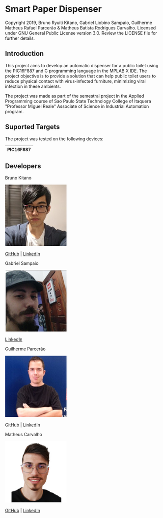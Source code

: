 # Smart Paper Dispenser

Copyright 2019, Bruno Ryuiti Kitano, Gabriel Liobino Sampaio, Guilherme Matheus Rafael Parcerão & Matheus Batista Rodrigues Carvalho. Licensed under GNU General Public License version 3.0. Review the LICENSE file for further details.

## Introduction

This project aims to develop an automatic dispenser for a public toilet using the PIC16F887 and C programming language in the MPLAB X IDE. The project objective is to provide a solution that can help public toilet users to reduce physical contact with virus-infected furniture, minimizing viral infection in these ambients.

The project was made as part of the semestral project in the Applied Programming course of Sao Paulo State Technology College of Itaquera "Professor Miguel Reale" Associate of Science in Industrial Automation program.

## Suported Targets

The project was tested on the following devices:

| PIC16F887 |
| --------- |

## Developers

Bruno Kitano

![Bruno Kitano](readme_img/bruno.jpeg "Bruno Kitano")

[GitHub](https://github.com/brunokitano) | [LinkedIn](https://www.linkedin.com/in/%E3%83%96%E3%83%AB%E3%83%8E%E7%AB%9C%E4%B8%80-%E5%8C%97%E9%87%8E-3b7555176/)

Gabriel Sampaio

![Gabriel Sampaio](readme_img/gabriel.jpg "Gabriel Sampaio")

[LinkedIn](https://www.linkedin.com/in/gabriel-sampaio-b24b96165/)

Guilherme Parcerão

![Guilherme Parcerão](readme_img/guilherme.jpg "Guilherme Parcerão")

[GitHub](https://github.com/gmrparcerao) | [LinkedIn](https://www.linkedin.com/in/guilherme-parcerao/)

Matheus Carvalho

![Matheus Carvalho](readme_img/matheus.jpg "Matheus Carvalho")

[GitHub](https://github.com/Matheus-BRC) | [LinkedIn](https://www.linkedin.com/in/matheus-carvalho-4013941a2/)
